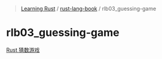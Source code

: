 <!-- Index generated by MDI -->
> [Learning Rust](../../README.md) / [rust-lang-book](../index.md) / rlb03_guessing-game

# rlb03_guessing-game

[Rust 猜数游戏](README.md)
